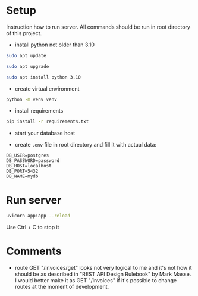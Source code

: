# Setup
Instruction how to run server. All commands should be run in root directory of this project.
- install python not older than 3.10

```bash
sudo apt update
```
```bash
sudo apt upgrade
```
```bash
sudo apt install python 3.10
```

- create virtual environment

```bash
python -m venv venv
```

- install requirements

```bash
pip install -r requirements.txt
```

- start your database host

- create `.env` file in root directory and fill it with actual data:
```env
DB_USER=postgres
DB_PASSWORD=password
DB_HOST=localhost
DB_PORT=5432
DB_NAME=mydb
```
# Run server

```bash
uvicorn app:app --reload
```
Use Ctrl + C to stop it

# Comments
- route GET "/invoices/get" looks not very logical to me and it's not how it should be as described in "REST API Design Rulebook" by Mark Masse. I would better make it as GET "/invoices" if it's possible to change routes at the moment of development.
